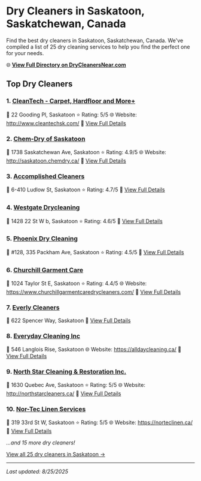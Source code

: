 # Dry Cleaners in Saskatoon, Saskatchewan, Canada

Find the best dry cleaners in Saskatoon, Saskatchewan, Canada. We've compiled a list of 25 dry cleaning services to help you find the perfect one for your needs.

🌐 **[View Full Directory on DryCleanersNear.com](https://drycleanersnear.com/city/Canada/Saskatchewan/Saskatoon)**

## Top Dry Cleaners

### 1. [CleanTech - Carpet, Hardfloor and More+](https://drycleanersnear.com/dryCleaner/68a9213ebf63596465d0a245/cleantech-carpet-hardfloor-and-more)
📍 22 Gooding Pl, Saskatoon
⭐ Rating: 5/5
🌐 Website: http://www.cleantechsk.com/
🔗 [View Full Details](https://drycleanersnear.com/dryCleaner/68a9213ebf63596465d0a245/cleantech-carpet-hardfloor-and-more)

### 2. [Chem-Dry of Saskatoon](https://drycleanersnear.com/dryCleaner/68a9213fbf63596465d0a251/chem-dry-of-saskatoon)
📍 1738 Saskatchewan Ave, Saskatoon
⭐ Rating: 4.9/5
🌐 Website: http://saskatoon.chemdry.ca/
🔗 [View Full Details](https://drycleanersnear.com/dryCleaner/68a9213fbf63596465d0a251/chem-dry-of-saskatoon)

### 3. [Accomplished Cleaners](https://drycleanersnear.com/dryCleaner/68a92104bf63596465d09fdf/accomplished-cleaners)
📍 6-410 Ludlow St, Saskatoon
⭐ Rating: 4.7/5
🔗 [View Full Details](https://drycleanersnear.com/dryCleaner/68a92104bf63596465d09fdf/accomplished-cleaners)

### 4. [Westgate Drycleaning](https://drycleanersnear.com/dryCleaner/68a920f9bf63596465d09f7d/westgate-drycleaning)
📍 1428 22 St W b, Saskatoon
⭐ Rating: 4.6/5
🔗 [View Full Details](https://drycleanersnear.com/dryCleaner/68a920f9bf63596465d09f7d/westgate-drycleaning)

### 5. [Phoenix Dry Cleaning](https://drycleanersnear.com/dryCleaner/68a92116bf63596465d0a09e/phoenix-dry-cleaning)
📍 #128, 335 Packham Ave, Saskatoon
⭐ Rating: 4.5/5
🔗 [View Full Details](https://drycleanersnear.com/dryCleaner/68a92116bf63596465d0a09e/phoenix-dry-cleaning)

### 6. [Churchill Garment Care](https://drycleanersnear.com/dryCleaner/68a920f1bf63596465d09f3f/churchill-garment-care)
📍 1024 Taylor St E, Saskatoon
⭐ Rating: 4.4/5
🌐 Website: https://www.churchillgarmentcaredrycleaners.com/
🔗 [View Full Details](https://drycleanersnear.com/dryCleaner/68a920f1bf63596465d09f3f/churchill-garment-care)

### 7. [Everly Cleaners](https://drycleanersnear.com/dryCleaner/68a9211fbf63596465d0a136/everly-cleaners)
📍 622 Spencer Way, Saskatoon
🔗 [View Full Details](https://drycleanersnear.com/dryCleaner/68a9211fbf63596465d0a136/everly-cleaners)

### 8. [Everyday Cleaning Inc](https://drycleanersnear.com/dryCleaner/68a9212cbf63596465d0a1c9/everyday-cleaning-inc)
📍 546 Langlois Rise, Saskatoon
🌐 Website: https://alldaycleaning.ca/
🔗 [View Full Details](https://drycleanersnear.com/dryCleaner/68a9212cbf63596465d0a1c9/everyday-cleaning-inc)

### 9. [North Star Cleaning & Restoration Inc.](https://drycleanersnear.com/dryCleaner/68a92127bf63596465d0a193/north-star-cleaning-restoration-inc)
📍 1630 Quebec Ave, Saskatoon
⭐ Rating: 5/5
🌐 Website: http://northstarcleaners.ca/
🔗 [View Full Details](https://drycleanersnear.com/dryCleaner/68a92127bf63596465d0a193/north-star-cleaning-restoration-inc)

### 10. [Nor-Tec Linen Services](https://drycleanersnear.com/dryCleaner/68a9212bbf63596465d0a1a8/nor-tec-linen-services)
📍 319 33rd St W, Saskatoon
⭐ Rating: 5/5
🌐 Website: https://norteclinen.ca/
🔗 [View Full Details](https://drycleanersnear.com/dryCleaner/68a9212bbf63596465d0a1a8/nor-tec-linen-services)


*...and 15 more dry cleaners!*

[View all 25 dry cleaners in Saskatoon →](https://drycleanersnear.com/city/Canada/Saskatchewan/Saskatoon)

---

*Last updated: 8/25/2025*
